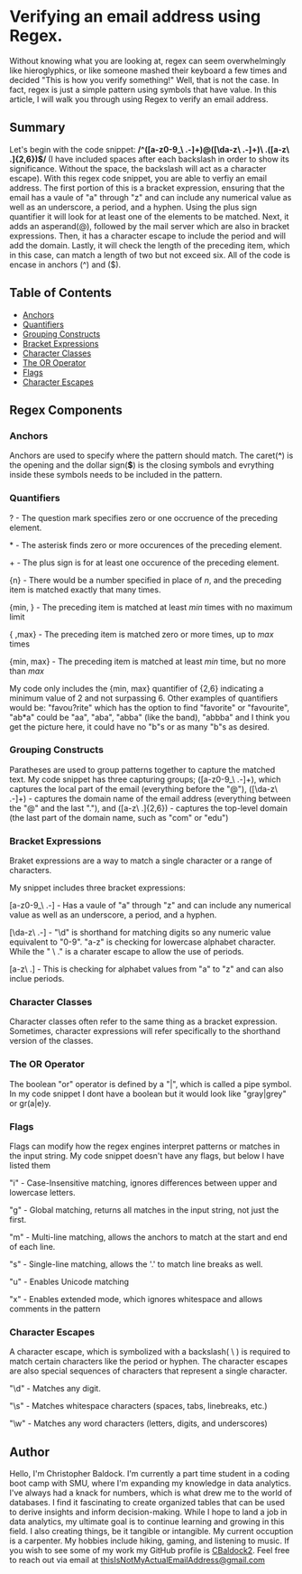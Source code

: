 # Verifying an email address using Regex.

Without knowing what you are looking at, regex can seem overwhelmingly like hieroglyphics, or like someone mashed their keyboard a few times and decided "This is how you verify something!" Well, that is not the case. In fact, regex is just a simple pattern using symbols that have value. In this article, I will walk you through using Regex to verify an email address.

## Summary

Let's begin with the code snippet: <b>/^([a-z0-9_\ .-]+)@([\da-z\ .-]+)\ .([a-z\ .]{2,6})$/ </b> (I have included spaces after each backslash in order to show its significance. Without the space, the backslash will act as a character escape). With this regex code snippet, you are able to verfiy an email address. The first portion of this is a bracket expression, ensuring that the email has a vaule of "a" through "z" and can include any numerical value as well as an underscore, a period, and a hyphen. Using the plus sign quantifier it will look for at least one of the elements to be matched. Next, it adds an asperand(@), followed by the mail server which are also in bracket expressions. Then, it has a character escape to include the period and will add the domain. Lastly, it will check the length of the preceding item, which in this case, can match a length of two but not exceed six. All of the code is encase in anchors (^) and (\$). 

## Table of Contents

- [Anchors](#anchors)
- [Quantifiers](#quantifiers)
- [Grouping Constructs](#grouping-constructs)
- [Bracket Expressions](#bracket-expressions)
- [Character Classes](#character-classes)
- [The OR Operator](#the-or-operator)
- [Flags](#flags)
- [Character Escapes](#character-escapes)

## Regex Components

### Anchors
Anchors are used to specify where the pattern should match. The caret(<b>^</b>) is the opening and the dollar sign(<b>$</b>) is the closing symbols and evrything inside these symbols needs to be included in the pattern.

### Quantifiers
? - The question mark specifies zero or one occruence of the preceding element.

\* - The asterisk finds zero or more occurences of the preceding element.

\+ - The plus sign is for at least one occurence of the preceding element.

{n} - There would be a number specified in place of <i>n</i>, and the preceding item is matched exactly that many times.

{min, } - The preceding item is matched at least <i>min</i> times with no maximum limit

{ ,max} - The preceding item is matched zero or more times, up to <i>max</i> times 

{min, max} - The preceding item is matched at least <i>min</i> time, but no more than <i>max</i>

My code only includes the {min, max} quantifier of {2,6} indicating a minimum value of 2 and not surpassing 6. Other examples of quantifiers would be: "favou?rite" which has the option to find "favorite" or "favourite", "ab*a" could be "aa", "aba", "abba" (like the band), "abbba" and I think you get the picture here, it could have no "b"s or as many "b"s as desired. 

### Grouping Constructs
Paratheses are used to group patterns together to capture the matched text. My code snippet has three capturing groups; ([a-z0-9_\ .-]+), which captures the local part of the email (everything before the "@"), ([\da-z\ .-]+) - captures the domain name of the email address (everything between the "@" and the last "."), and ([a-z\ .]{2,6}) - captures the top-level domain (the last part of the domain name, such as "com" or "edu")

### Bracket Expressions
Braket expressions are a way to match a single character or a range of characters. 

My snippet includes three bracket expressions:

[a-z0-9_\ .-] - Has a vaule of "a" through "z" and can include any numerical value as well as an underscore, a period, and a hyphen.

[\da-z\ .-] - "\d" is shorthand for matching digits so any numeric value equivalent to "0-9". "a-z" is checking for lowercase alphabet character. While the " \ ." is a charater escape to allow the use of periods.

[a-z\ .] - This is checking for alphabet values from "a" to "z" and can also inclue periods.

### Character Classes
Character classes often refer to the same thing as a bracket expression. Sometimes, character expressions will refer specifically to the shorthand version of the classes.

### The OR Operator
The boolean "or" operator is defined by a "|", which is called a pipe symbol. In my code snippet I dont have a boolean but it would look like "gray|grey" or gr(a|e)y.

### Flags
Flags can modify how the regex engines interpret patterns or matches in the input string. My code snippet doesn't have any flags, but below I have listed them

"i" - Case-Insensitive matching, ignores differences between upper and lowercase letters.

"g" - Global matching, returns all matches in the input string, not just the first.

"m" - Multi-line matching, allows the anchors to match at the start and end of each line.

"s" - Single-line matching, allows the '.' to match line breaks as well.

"u" - Enables Unicode matching

"x" - Enables extended mode, which ignores whitespace and allows comments in the pattern

### Character Escapes
A character escape, which is symbolized with a backslash( \ ) is required to match certain characters like the period or hyphen. The character escapes are also special sequences of characters that represent a single character.

"\d" - Matches any digit.

"\s" - Matches whitespace characters (spaces, tabs, linebreaks, etc.)

"\w" - Matches any word characters (letters, digits, and underscores)

## Author

Hello, I'm Christopher Baldock. I'm currently a part time student in a coding boot camp with SMU, where I'm expanding my knowledge in data analytics. I've always had a knack for numbers, which is what drew me to the world of databases. I find it fascinating to create organized tables that can be used to derive insights and inform decision-making. While I hope to land a job in data analytics, my ultimate goal is to continue learning and growing in this field. I also creating things, be it tangible or intangible. My current occuption is a carpenter. My hobbies include hiking, gaming, and listening to music. If you wish to see some of my work my GitHub profile is [CBaldock2](https://github.com/CBaldock2). Feel free to reach out via email at [thisIsNotMyActualEmailAddress@gmail.com](mailto:thisIsNotMyActualEmailAddress@gmail.com)
